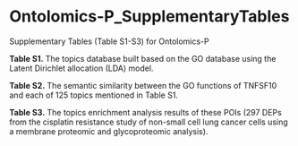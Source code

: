 # Ontolomics-P_SupplementaryTables
Supplementary Tables (Table S1-S3) for Ontolomics-P

**Table S1.** The topics database built based on the GO database using the Latent Dirichlet allocation (LDA) model.

**Table S2.** The semantic similarity between the GO functions of TNFSF10 and each of 125 topics mentioned in Table S1.

**Table S3.** The topics enrichment analysis results of these POIs (297 DEPs from the cisplatin resistance study of non-small cell lung cancer cells using a membrane proteomic and glycoproteomic analysis).
